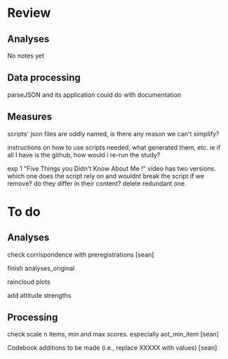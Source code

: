 # Review 

## Analyses

No notes yet

## Data processing

parseJSON and its application could do with documentation

## Measures

scripts' json files are oddly named, is there any reason we can't simplify?

instructions on how to use scripts needed, what generated them, etc. ie if all I have is the github, how would i re-run the study?

exp 1 "Five Things you Didn't Know About Me !" video has two versions. which one does the script rely on and wouldnt break the script if we remove? do they differ in their content? delete redundant one.



# To do

## Analyses

check corrispondence with preregistrations [sean]

finish analyses_original

raincloud plots

add attitude strengths

## Processing

check scale n items, min and max scores. especially aot_min_item [sean]

Codebook additions to be made (i.e., replace XXXXX with values) [sean]
